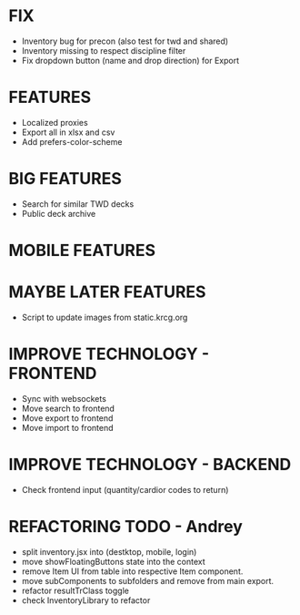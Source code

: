 # FIX
- Inventory bug for precon (also test for twd and shared)
- Inventory missing to respect discipline filter
- Fix dropdown button (name and drop direction) for Export

# FEATURES
- Localized proxies
- Export all in xlsx and csv
- Add prefers-color-scheme

# BIG FEATURES
- Search for similar TWD decks
- Public deck archive

# MOBILE FEATURES

# MAYBE LATER FEATURES
- Script to update images from static.krcg.org

# IMPROVE TECHNOLOGY - FRONTEND
- Sync with websockets
- Move search to frontend
- Move export to frontend
- Move import to frontend

# IMPROVE TECHNOLOGY - BACKEND
- Check frontend input (quantity/cardior codes to return)

# REFACTORING TODO - Andrey
- split inventory.jsx into (destktop, mobile, login)
- move showFloatingButtons state into the context
- remove Item UI from table into respective Item component.
- move subComponents to subfolders and remove from main export.
- refactor resultTrClass toggle
- check InventoryLibrary to refactor
